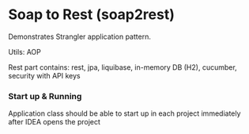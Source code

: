 # Soap to Rest (soap2rest)

Demonstrates Strangler application pattern.

Utils: AOP

Rest part contains: rest, jpa, liquibase, in-memory DB (H2), cucumber, security with API keys

### Start up & Running
Application class should be able to start up in each project immediately after IDEA opens the project